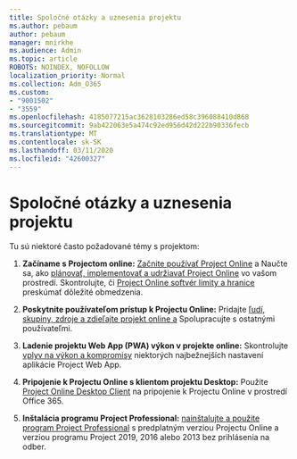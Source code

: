 ```yaml
---
title: Spoločné otázky a uznesenia projektu
ms.author: pebaum
author: pebaum
manager: mnirkhe
ms.audience: Admin
ms.topic: article
ROBOTS: NOINDEX, NOFOLLOW
localization_priority: Normal
ms.collection: Adm_O365
ms.custom:
- "9001502"
- "3559"
ms.openlocfilehash: 4185077215ac3628103286ed58c396088410d868
ms.sourcegitcommit: 9ab422063e5a474c92ed956d42d222b90336fecb
ms.translationtype: MT
ms.contentlocale: sk-SK
ms.lasthandoff: 03/11/2020
ms.locfileid: "42600327"
---
```

# <a name="project-common-issues-and-resolutions"></a>Spoločné otázky a uznesenia projektu

Tu sú niektoré často požadované témy s projektom:

1. **Začíname s Projectom online:**  [Začnite používať Project Online](https://docs.microsoft.com/ProjectOnline/get-started-with-project-online) a Naučte sa, ako [plánovať, implementovať a udržiavať Project Online](https://docs.microsoft.com/projectonline/project-online) vo vašom prostredí. Skontrolujte, či [Project Online softvér limity a hranice](https://docs.microsoft.com/ProjectOnline/project-online-software-boundaries-and-limits) preskúmať dôležité obmedzenia.

2. **Poskytnite používateľom prístup k Projectu Online:** Pridajte [ľudí, skupiny, zdroje a zdieľajte projekt online a](https://docs.microsoft.com/projectonline/step-2-add-people-to-project-online) Spolupracujte s ostatnými používateľmi. 

3. **Ladenie projektu Web App (PWA) výkon v projekte online:** Skontrolujte [vplyv na výkon a kompromisy](https://docs.microsoft.com/projectonline/tune-project-online-performance) niektorých najbežnejších nastavení aplikácie Project Web App.

4. **Pripojenie k Projectu Online s klientom projektu Desktop:** Použite [Project Online Desktop Client](https://docs.microsoft.com/projectonline/connect-to-project-online-with-the-project-online-desktop-client) na pripojenie k Projectu Online v prostredí Office 365. 

5. **Inštalácia programu Project Professional:** [nainštalujte a použite program Project Professional](https://support.office.com/en-us/article/install-project-7059249b-d9fe-4d61-ab96-5c5bf435f281?ui=en-US&rs=en-US&ad=US) s predplatným verziou Projectu Online a verziou programu Project 2019, 2016 alebo 2013 bez prihlásenia na odber.
